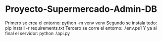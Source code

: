 # Proyecto-Supermercado-Admin-DB
Primero se crea el entorno:
python -m venv venv
Segundo se instala todo:
pip install -r requirements.txt
Tercero se corre el entorno:
.\env.ps1
Y ya al final el servidor:
python .\api.py 
